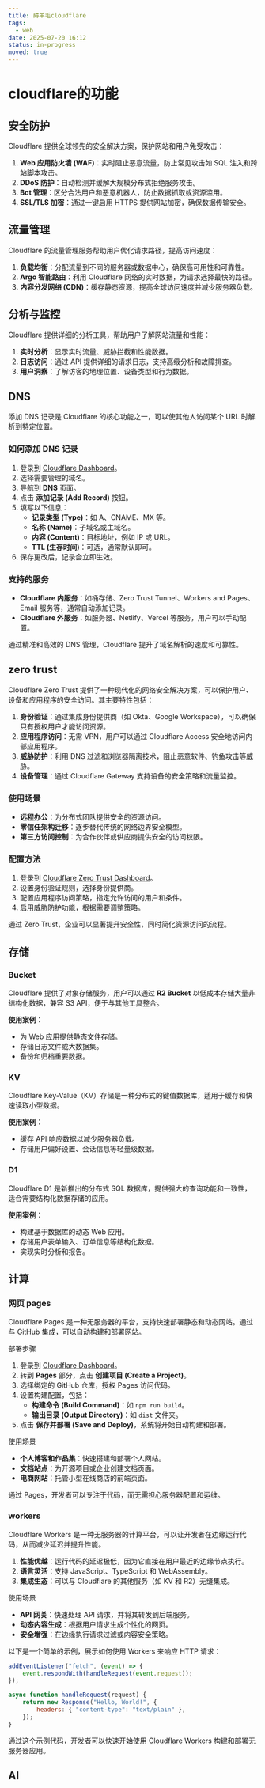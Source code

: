 ```yaml
---
title: 薅羊毛cloudflare
tags:
  - web
date: 2025-07-20 16:12
status: in-progress
moved: true
---
```


# cloudflare的功能

## 安全防护

Cloudflare 提供全球领先的安全解决方案，保护网站和用户免受攻击：

1. **Web 应用防火墙 (WAF)**：实时阻止恶意流量，防止常见攻击如 SQL 注入和跨站脚本攻击。
2. **DDoS 防护**：自动检测并缓解大规模分布式拒绝服务攻击。
3. **Bot 管理**：区分合法用户和恶意机器人，防止数据抓取或资源滥用。
4. **SSL/TLS 加密**：通过一键启用 HTTPS 提供网站加密，确保数据传输安全。

## 流量管理

Cloudflare 的流量管理服务帮助用户优化请求路径，提高访问速度：

1. **负载均衡**：分配流量到不同的服务器或数据中心，确保高可用性和可靠性。
2. **Argo 智能路由**：利用 Cloudflare 网络的实时数据，为请求选择最快的路径。
3. **内容分发网络 (CDN)**：缓存静态资源，提高全球访问速度并减少服务器负载。

## 分析与监控

Cloudflare 提供详细的分析工具，帮助用户了解网站流量和性能：

1. **实时分析**：显示实时流量、威胁拦截和性能数据。
2. **日志访问**：通过 API 提供详细的请求日志，支持高级分析和故障排查。
3. **用户洞察**：了解访客的地理位置、设备类型和行为数据。

## DNS

添加 DNS 记录是 Cloudflare 的核心功能之一，可以使其他人访问某个 URL 时解析到特定位置。

### 如何添加 DNS 记录

1. 登录到 [Cloudflare Dashboard](https://dash.cloudflare.com/)。
2. 选择需要管理的域名。
3. 导航到 **DNS** 页面。
4. 点击 **添加记录 (Add Record)** 按钮。
5. 填写以下信息：
    - **记录类型 (Type)**：如 A、CNAME、MX 等。
    - **名称 (Name)**：子域名或主域名。
    - **内容 (Content)**：目标地址，例如 IP 或 URL。
    - **TTL (生存时间)**：可选，通常默认即可。
6. 保存更改后，记录会立即生效。

### 支持的服务

- **Cloudflare 内服务**：如桶存储、Zero Trust Tunnel、Workers and Pages、Email 服务等，通常自动添加记录。
- **Cloudflare 外服务**：如服务器、Netlify、Vercel 等服务，用户可以手动配置。

通过精准和高效的 DNS 管理，Cloudflare 提升了域名解析的速度和可靠性。

## zero trust

Cloudflare Zero Trust 提供了一种现代化的网络安全解决方案，可以保护用户、设备和应用程序的安全访问。其主要特性包括：

1. **身份验证**：通过集成身份提供商（如 Okta、Google Workspace），可以确保只有授权用户才能访问资源。
2. **应用程序访问**：无需 VPN，用户可以通过 Cloudflare Access 安全地访问内部应用程序。
3. **威胁防护**：利用 DNS 过滤和浏览器隔离技术，阻止恶意软件、钓鱼攻击等威胁。
4. **设备管理**：通过 Cloudflare Gateway 支持设备的安全策略和流量监控。

### 使用场景

- **远程办公**：为分布式团队提供安全的资源访问。
- **零信任架构迁移**：逐步替代传统的网络边界安全模型。
- **第三方访问控制**：为合作伙伴或供应商提供安全的访问权限。

### 配置方法

1. 登录到 [Cloudflare Zero Trust Dashboard](https://dash.teams.cloudflare.com/)。
2. 设置身份验证规则，选择身份提供商。
3. 配置应用程序访问策略，指定允许访问的用户和条件。
4. 启用威胁防护功能，根据需要调整策略。

通过 Zero Trust，企业可以显著提升安全性，同时简化资源访问的流程。

## 存储

### Bucket

Cloudflare 提供了对象存储服务，用户可以通过 **R2 Bucket** 以低成本存储大量非结构化数据，兼容 S3 API，便于与其他工具整合。

**使用案例：**

- 为 Web 应用提供静态文件存储。
- 存储日志文件或大数据集。
- 备份和归档重要数据。

### KV

Cloudflare Key-Value（KV）存储是一种分布式的键值数据库，适用于缓存和快速读取小型数据。

**使用案例：**

- 缓存 API 响应数据以减少服务器负载。
- 存储用户偏好设置、会话信息等轻量级数据。

### D1

Cloudflare D1 是新推出的分布式 SQL 数据库，提供强大的查询功能和一致性，适合需要结构化数据存储的应用。

**使用案例：**

- 构建基于数据库的动态 Web 应用。
- 存储用户表单输入、订单信息等结构化数据。
- 实现实时分析和报告。

## 计算

### 网页 pages

Cloudflare Pages 是一种无服务器的平台，支持快速部署静态和动态网站。通过与 GitHub 集成，可以自动构建和部署网站。

部署步骤

1. 登录到 [Cloudflare Dashboard](https://dash.cloudflare.com/)。
2. 转到 **Pages** 部分，点击 **创建项目 (Create a Project)**。
3. 选择绑定的 GitHub 仓库，授权 Pages 访问代码。
4. 设置构建配置，包括：
    - **构建命令 (Build Command)**：如 `npm run build`。
    - **输出目录 (Output Directory)**：如 `dist` 文件夹。
5. 点击 **保存并部署 (Save and Deploy)**，系统将开始自动构建和部署。

使用场景

- **个人博客和作品集**：快速搭建和部署个人网站。
- **文档站点**：为开源项目或企业创建文档页面。
- **电商网站**：托管小型在线商店的前端页面。

通过 Pages，开发者可以专注于代码，而无需担心服务器配置和运维。

### workers

Cloudflare Workers 是一种无服务器的计算平台，可以让开发者在边缘运行代码，从而减少延迟并提升性能。

1. **性能优越**：运行代码的延迟极低，因为它直接在用户最近的边缘节点执行。
2. **语言灵活**：支持 JavaScript、TypeScript 和 WebAssembly。
3. **集成生态**：可以与 Cloudflare 的其他服务（如 KV 和 R2）无缝集成。

使用场景

- **API 网关**：快速处理 API 请求，并将其转发到后端服务。
- **动态内容生成**：根据用户请求生成个性化的网页。
- **安全增强**：在边缘执行请求过滤或内容安全策略。

以下是一个简单的示例，展示如何使用 Workers 来响应 HTTP 请求：

```javascript
addEventListener("fetch", (event) => {
    event.respondWith(handleRequest(event.request));
});

async function handleRequest(request) {
    return new Response("Hello, World!", {
        headers: { "content-type": "text/plain" },
    });
}
```

通过这个示例代码，开发者可以快速开始使用 Cloudflare Workers 构建和部署无服务器应用。

## AI
